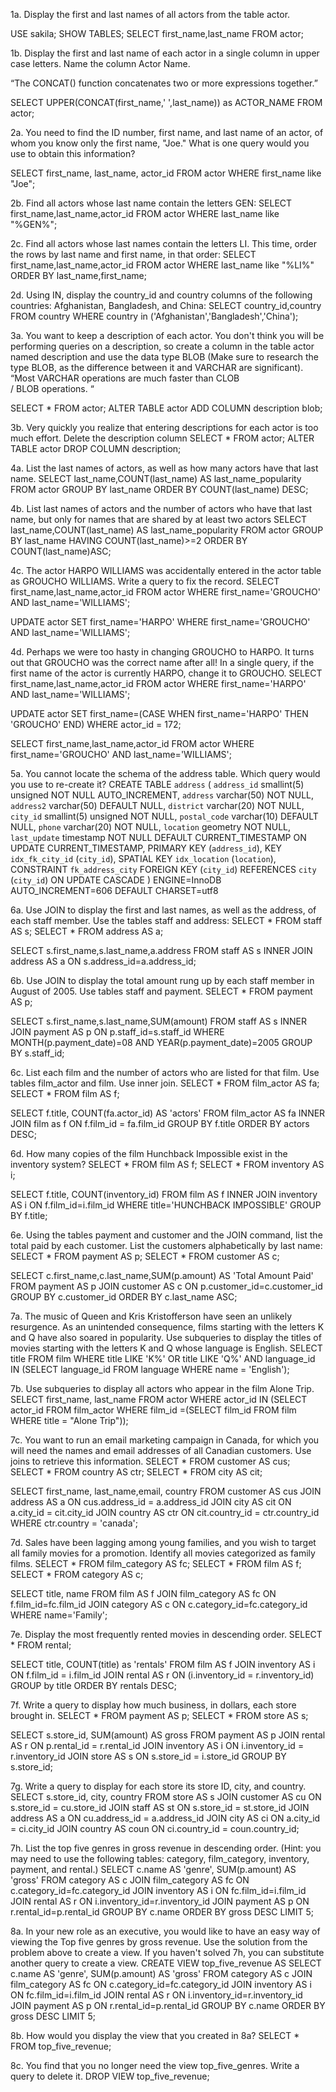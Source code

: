 1a. Display the first and last names of all actors from the table actor.

USE sakila;
SHOW TABLES;
SELECT first_name,last_name FROM actor;

1b. Display the first and last name of each actor in a single column in upper case letters. Name the column Actor Name.

“The CONCAT() function concatenates two or more expressions together.”

SELECT UPPER(CONCAT(first_name,' ',last_name)) as ACTOR_NAME FROM actor;

2a. You need to find the ID number, first name, and last name of an actor, of whom you know only the first name, "Joe." What is one query would you use to obtain this information?

SELECT first_name, last_name, actor_id FROM actor
WHERE first_name like "Joe";

2b. Find all actors whose last name contain the letters GEN:
SELECT first_name,last_name,actor_id FROM actor
WHERE last_name like "%GEN%";

2c. Find all actors whose last names contain the letters LI. This time, order the rows by last name and first name, in that order:
SELECT first_name,last_name,actor_id FROM actor
WHERE last_name like "%LI%"
ORDER BY last_name,first_name;

2d. Using IN, display the country_id and country columns of the following countries: Afghanistan, Bangladesh, and China:
SELECT country_id,country FROM country
WHERE country in ('Afghanistan','Bangladesh','China');

3a. You want to keep a description of each actor. You don't think you will be performing queries on a description, so create a column in the table actor named description and use the data type BLOB (Make sure to research the type BLOB, as the difference between it and VARCHAR are significant).
“Most VARCHAR operations are much faster than CLOB / BLOB operations. “

SELECT * FROM actor;
ALTER TABLE actor ADD COLUMN description blob;


3b. Very quickly you realize that entering descriptions for each actor is too much effort. Delete the description column
SELECT * FROM actor;
ALTER TABLE actor
DROP COLUMN description;


4a. List the last names of actors, as well as how many actors have that last name.
SELECT last_name,COUNT(last_name) AS last_name_popularity
FROM actor
GROUP BY last_name
ORDER BY COUNT(last_name) DESC;

4b. List last names of actors and the number of actors who have that last name, but only for names that are shared by at least two actors
SELECT last_name,COUNT(last_name)
AS last_name_popularity
FROM actor
GROUP BY last_name
HAVING COUNT(last_name)>=2
ORDER BY COUNT(last_name)ASC;


4c. The actor HARPO WILLIAMS was accidentally entered in the actor table as GROUCHO WILLIAMS. Write a query to fix the record.
SELECT first_name,last_name,actor_id FROM actor
WHERE first_name='GROUCHO' 
AND last_name='WILLIAMS';


UPDATE actor
SET first_name='HARPO'
WHERE first_name='GROUCHO'
AND last_name='WILLIAMS';


4d. Perhaps we were too hasty in changing GROUCHO to HARPO. It turns out that GROUCHO was the correct name after all! In a single query, if the first name of the actor is currently HARPO, change it to GROUCHO.
SELECT first_name,last_name,actor_id FROM actor
WHERE first_name='HARPO' 
AND last_name='WILLIAMS';

UPDATE actor
SET first_name=(CASE WHEN first_name='HARPO' THEN 'GROUCHO' END)
WHERE
actor_id = 172; 

SELECT first_name,last_name,actor_id FROM actor
WHERE first_name='GROUCHO' 
AND last_name='WILLIAMS';

5a. You cannot locate the schema of the address table. Which query would you use to re-create it?
CREATE TABLE `address` (
  `address_id` smallint(5) unsigned NOT NULL AUTO_INCREMENT,
  `address` varchar(50) NOT NULL,
  `address2` varchar(50) DEFAULT NULL,
  `district` varchar(20) NOT NULL,
  `city_id` smallint(5) unsigned NOT NULL,
  `postal_code` varchar(10) DEFAULT NULL,
  `phone` varchar(20) NOT NULL,
  `location` geometry NOT NULL,
  `last_update` timestamp NOT NULL DEFAULT CURRENT_TIMESTAMP ON UPDATE CURRENT_TIMESTAMP,
  PRIMARY KEY (`address_id`),
  KEY `idx_fk_city_id` (`city_id`),
  SPATIAL KEY `idx_location` (`location`),
  CONSTRAINT `fk_address_city` FOREIGN KEY (`city_id`) REFERENCES `city` (`city_id`) ON UPDATE CASCADE
) ENGINE=InnoDB AUTO_INCREMENT=606 DEFAULT CHARSET=utf8

6a. Use JOIN to display the first and last names, as well as the address, of each staff member. Use the tables staff and address:
SELECT *  FROM staff AS s;
SELECT * FROM address AS a;

SELECT s.first_name,s.last_name,a.address
FROM staff AS s
INNER JOIN address AS a
ON s.address_id=a.address_id;

6b. Use JOIN to display the total amount rung up by each staff member in August of 2005. Use tables staff and payment.
SELECT * FROM payment AS p;

SELECT s.first_name,s.last_name,SUM(amount)
FROM staff AS s
INNER JOIN payment AS p
ON p.staff_id=s.staff_id
WHERE MONTH(p.payment_date)=08 
AND YEAR(p.payment_date)=2005
GROUP BY s.staff_id;

6c. List each film and the number of actors who are listed for that film. Use tables film_actor and film. Use inner join.
SELECT * FROM film_actor AS fa;
SELECT * FROM film AS f;

SELECT f.title, COUNT(fa.actor_id) AS 'actors'
FROM film_actor AS fa
INNER JOIN film as f
ON f.film_id = fa.film_id
GROUP BY f.title
ORDER BY actors DESC;

6d. How many copies of the film Hunchback Impossible exist in the inventory system?
SELECT * FROM film AS f;
SELECT * FROM inventory AS i;

SELECT f.title, COUNT(inventory_id)
FROM film AS f
INNER JOIN inventory AS i
ON f.film_id=i.film_id
WHERE title='HUNCHBACK IMPOSSIBLE'
GROUP BY f.title;

6e. Using the tables payment and customer and the JOIN command, list the total paid by each customer. List the customers alphabetically by last name:
SELECT * FROM payment AS p;
SELECT * FROM customer AS c;

SELECT c.first_name,c.last_name,SUM(p.amount) AS 'Total Amount Paid'
FROM payment AS p
JOIN customer AS c
ON p.customer_id=c.customer_id
GROUP BY c.customer_id
ORDER BY c.last_name ASC;

7a. The music of Queen and Kris Kristofferson have seen an unlikely resurgence. As an unintended consequence, films starting with the letters K and Q have also soared in popularity. Use subqueries to display the titles of movies starting with the letters K and Q whose language is English.
SELECT title
FROM film
WHERE title LIKE 'K%'
OR title LIKE 'Q%'
AND language_id IN
(SELECT language_id FROM language WHERE name = 'English');

7b. Use subqueries to display all actors who appear in the film Alone Trip.
SELECT first_name, last_name FROM actor
WHERE actor_id IN (SELECT actor_id FROM film_actor
WHERE film_id =(SELECT film_id FROM film WHERE title = "Alone Trip"));

7c. You want to run an email marketing campaign in Canada, for which you will need the names and email addresses of all Canadian customers. Use joins to retrieve this information.
SELECT * FROM customer AS cus;
SELECT * FROM country AS ctr;
SELECT * FROM city AS cit; 

SELECT first_name, last_name,email, country FROM customer AS cus
JOIN address AS a
ON cus.address_id = a.address_id
JOIN city AS cit
ON a.city_id = cit.city_id
JOIN country AS ctr
ON cit.country_id = ctr.country_id
WHERE ctr.country = 'canada';

7d. Sales have been lagging among young families, and you wish to target all family movies for a promotion. Identify all movies categorized as family films.
SELECT * FROM film_category AS fc;
SELECT * FROM film AS f;
SELECT * FROM category AS c;

SELECT title, name FROM
film AS f
JOIN film_category AS fc
ON f.film_id=fc.film_id
JOIN category AS c
ON c.category_id=fc.category_id
WHERE name='Family';

7e. Display the most frequently rented movies in descending order.
SELECT * FROM rental;

SELECT title, COUNT(title) as 'rentals'
FROM film AS f
JOIN inventory AS i
ON f.film_id = i.film_id
JOIN rental AS r
ON (i.inventory_id = r.inventory_id)
GROUP by title
ORDER BY rentals DESC;

7f. Write a query to display how much business, in dollars, each store brought in.
SELECT * FROM payment AS p;
SELECT * FROM store AS s;

SELECT s.store_id, SUM(amount) AS gross
FROM payment AS p
JOIN rental AS r
ON p.rental_id = r.rental_id
JOIN inventory AS i
ON i.inventory_id = r.inventory_id
JOIN store AS s
ON s.store_id = i.store_id
GROUP BY s.store_id;

7g. Write a query to display for each store its store ID, city, and country.
SELECT s.store_id, city, country
FROM store AS s
JOIN customer AS cu
ON s.store_id = cu.store_id
JOIN staff AS st
ON s.store_id = st.store_id
JOIN address AS a
ON cu.address_id = a.address_id
JOIN city AS ci
ON a.city_id = ci.city_id
JOIN country AS coun
ON ci.country_id = coun.country_id;

7h. List the top five genres in gross revenue in descending order. (Hint: you may need to use the following tables: category, film_category, inventory, payment, and rental.)
SELECT c.name AS 'genre', SUM(p.amount) AS 'gross' 
FROM category AS c
JOIN film_category AS fc 
ON c.category_id=fc.category_id
JOIN inventory AS i 
ON fc.film_id=i.film_id
JOIN rental AS r 
ON i.inventory_id=r.inventory_id
JOIN payment AS p 
ON r.rental_id=p.rental_id
GROUP BY c.name ORDER BY gross DESC
LIMIT 5;

8a. In your new role as an executive, you would like to have an easy way of viewing the Top five genres by gross revenue. Use the solution from the problem above to create a view. If you haven't solved 7h, you can substitute another query to create a view.
CREATE VIEW top_five_revenue AS
SELECT c.name AS 'genre', SUM(p.amount) AS 'gross' 
FROM category AS c
JOIN film_category AS fc 
ON c.category_id=fc.category_id
JOIN inventory AS i 
ON fc.film_id=i.film_id
JOIN rental AS r 
ON i.inventory_id=r.inventory_id
JOIN payment AS p 
ON r.rental_id=p.rental_id
GROUP BY c.name ORDER BY gross DESC
LIMIT 5;

8b. How would you display the view that you created in 8a?
SELECT * FROM top_five_revenue;

8c. You find that you no longer need the view top_five_genres. Write a query to delete it.
DROP VIEW top_five_revenue;
